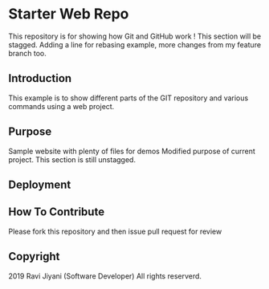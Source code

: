 # Starter Web Repo

This repository is for showing how Git and GitHub work !
This section will be stagged. Adding a line for rebasing example, more changes from my feature branch too.

## Introduction
This example is to show different parts of the GIT repository and various commands using a web project.

## Purpose

Sample website with plenty of files for demos
Modified purpose of current project.
This section is still unstagged.

## Deployment	

## How To Contribute

Please fork this repository and then issue pull request for review

## Copyright 

2019 Ravi Jiyani (Software Developer) All rights reserverd.
